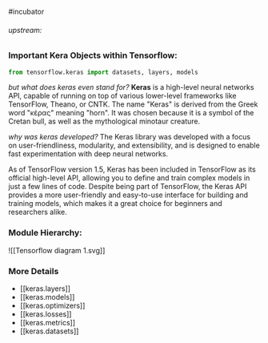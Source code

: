 #incubator 
###### upstream: 

### Important Kera Objects within Tensorflow: 

```python
from tensorflow.keras import datasets, layers, models
```

*but what does keras even stand for?*
**Keras** is a high-level neural networks API, capable of running on top of various lower-level frameworks like TensorFlow, Theano, or CNTK. The name "Keras" is derived from the Greek word "κέρας" meaning "horn". It was chosen because it is a symbol of the Cretan bull, as well as the mythological minotaur creature.

*why was keras developed?*
The Keras library was developed with a focus on user-friendliness, modularity, and extensibility, and is designed to enable fast experimentation with deep neural networks.

As of TensorFlow version 1.5, Keras has been included in TensorFlow as its official high-level API, allowing you to define and train complex models in just a few lines of code. Despite being part of TensorFlow, the Keras API provides a more user-friendly and easy-to-use interface for building and training models, which makes it a great choice for beginners and researchers alike.

### Module Hierarchy: 
![[Tensorflow diagram 1.svg]]



### More Details
- [[keras.layers]]
- [[keras.models]]
- [[keras.optimizers]]
- [[keras.losses]]
- [[keras.metrics]]
- [[keras.datasets]]